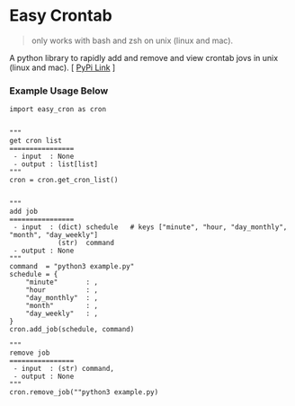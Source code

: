 # Easy Crontab
> only works with bash and zsh on unix (linux and mac).  

A python library to rapidly add and remove and view crontab jovs in unix (linux and mac).
[ [PyPi Link](https://pypi.org/project/easy-cron/0.1/) ]


### Example Usage Below

```
import easy_cron as cron


""" 
get cron list
================
 - input  : None
 - output : list[list]
"""
cron = cron.get_cron_list()


""" 
add job
================
 - input  : (dict) schedule   # keys ["minute", "hour, "day_monthly", "month", "day_weekly"]
            (str)  command  
 - output : None
"""
command  = "python3 example.py"
schedule = {
    "minute"       : , 
    "hour          : , 
    "day_monthly"  : , 
    "month"        : , 
    "day_weekly"   : ,
}
cron.add_job(schedule, command)

""" 
remove job
================
 - input  : (str) command, 
 - output : None
"""
cron.remove_job(""python3 example.py)
```
